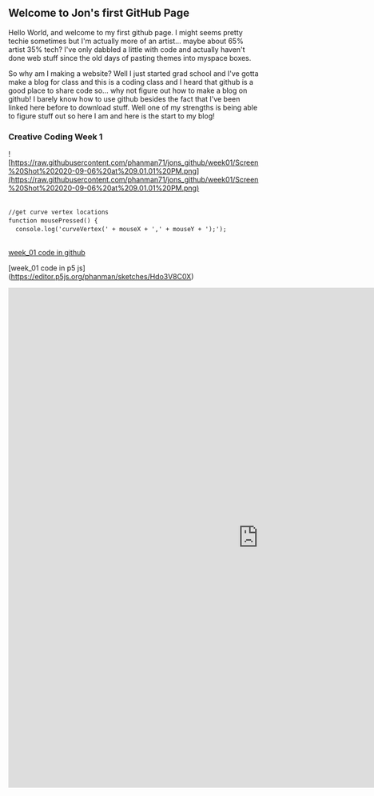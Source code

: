 ## Welcome to Jon's first GitHub Page

Hello World, and welcome to my first github page. I might seems pretty techie sometimes but I'm actually more of an artist... maybe about 65% artist 35% tech? I've only dabbled a little with code and actually haven't done web stuff since the old days of pasting themes into myspace boxes. 

So why am I making a website? Well I just started grad school and I've gotta make a blog for class and this is a coding class and I heard that github is a good place to share code so... why not figure out how to make a blog on github! I barely know how to use github besides the fact that I've been linked here before to download stuff. Well one of my strengths is being able to figure stuff out so here I am and here is the start to my blog!

### Creative Coding Week 1


![https://raw.githubusercontent.com/phanman71/jons_github/week01/Screen%20Shot%202020-09-06%20at%209.01.01%20PM.png](https://raw.githubusercontent.com/phanman71/jons_github/week01/Screen%20Shot%202020-09-06%20at%209.01.01%20PM.png)



```markdown

//get curve vertex locations
function mousePressed() {
  console.log('curveVertex(' + mouseX + ',' + mouseY + ');');
  
```


[week_01 code in github](https://github.com/phanman71/jons_github/blob/week01/Jon_01_selfie/sketch.js)

[week_01 code in p5 js] (https://editor.p5js.org/phanman/sketches/Hdo3V8C0X)

<iframe style="width: 1000px; height: 1000px; overflow: hidden;"  scrolling="no" frameborder="0"
src="https://editor.p5js.org/phanman/embed/bmr3uVzmw">
</iframe>



